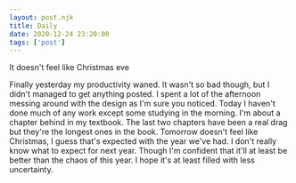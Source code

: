 ```yaml
---
layout: post.njk
title: Daily
date: 2020-12-24 23:20:00
tags: ['post']
---
```

<!-- Excerpt Start -->
It doesn't feel like Christmas eve
<!-- Excerpt End -->

Finally yesterday my productivity waned. It wasn't so bad though, but I didn't managed to get anything posted. I spent a lot of the afternoon messing around with the design as I'm sure you noticed. Today I haven't done much of any work except some studying in the morning. I'm about a chapter behind in my textbook. The last two chapters have been a real drag but they're the longest ones in the book. Tomorrow doesn't feel like Christmas, I guess that's expected with the year we've had. I don't really know what to expect for next year. Though I'm confident that it'll at least be better than the chaos of this year. I hope it's at least filled with less uncertainty.
